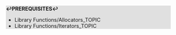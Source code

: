 <div style="margin:2em; background-color: #e0e0e0;">

<strong>↩PREREQUISITES↩</strong>

 * Library Functions/Allocators_TOPIC
 * Library Functions/Iterators_TOPIC

</div>

